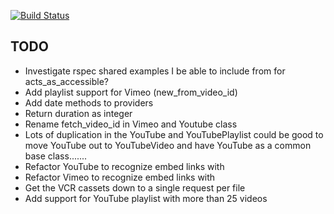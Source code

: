 [![Build Status](https://api.travis-ci.org/karlentwistle/lumiere.png?branch=master)](http://travis-ci.org/karlentwistle/lumiere)

## TODO
* Investigate rspec shared examples I be able to include from for acts_as_accessible?
* Add playlist support for Vimeo (new_from_video_id)
* Add date methods to providers
* Return duration as integer
* Rename fetch_video_id in Vimeo and Youtube class
* Lots of duplication in the YouTube and YouTubePlaylist could be good to move YouTube out to YouTubeVideo and have YouTube as a common base class.......
* Refactor YouTube to recognize embed links with
* Refactor Vimeo to recognize embed links with
* Get the VCR cassets down to a single request per file
* Add support for YouTube playlist with more than 25 videos
